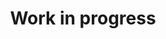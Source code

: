---
title: "Work in progress"
type: landing
widget: collection   # this invokes the publication widget here too

content:
  filters:
    folders:
      - publication
    kinds:
      - page

design:
  view: citation  # supported: card-grid, list, masonry, table
  columns: "1"
---